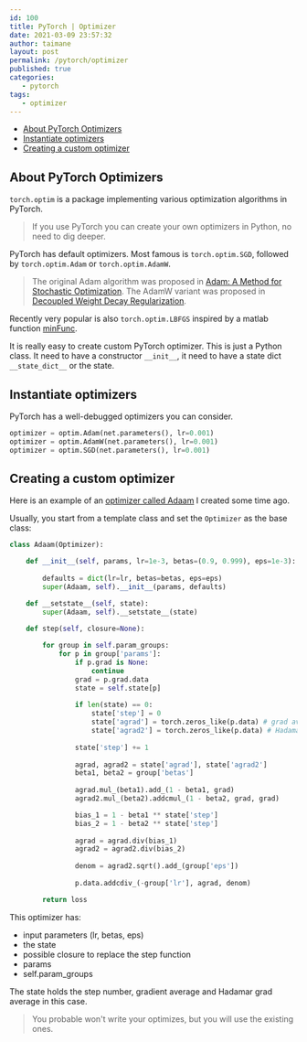 ```yaml
---
id: 100
title: PyTorch | Optimizer
date: 2021-03-09 23:57:32
author: taimane
layout: post
permalink: /pytorch/optimizer
published: true
categories:
   - pytorch
tags:
   - optimizer
---
```

<script type="text/x-mathjax-config">
    MathJax.Hub.Config({
      tex2jax: {
        skipTags: ['script', 'noscript', 'style', 'textarea', 'pre'],
        inlineMath: [['$','$']]
      }
    });
</script>
<script src="https://cdn.mathjax.org/mathjax/latest/MathJax.js?config=TeX-AMS-MML_HTMLorMML" type="text/javascript"></script>

- [About PyTorch Optimizers](#about-pytorch-optimizers)
- [Instantiate optimizers](#instantiate-optimizers)
- [Creating a custom optimizer](#creating-a-custom-optimizer)

## About PyTorch Optimizers

`torch.optim` is a package implementing various optimization algorithms in PyTorch. 

>If you use PyTorch you can create your own optimizers in Python, no need to dig deeper.

PyTorch has default optimizers. Most famous is `torch.optim.SGD`, followed by `torch.optim.Adam` or 
`torch.optim.AdamW`.

>The original Adam algorithm was proposed in [Adam: A Method for Stochastic Optimization](href="https://arxiv.org/abs/1412.6980). The AdamW variant was proposed in [Decoupled Weight Decay Regularization](https://arxiv.org/abs/1711.05101).

Recently very popular is also `torch.optim.LBFGS` inspired by a matlab function [minFunc](https://www.cs.ubc.ca/~schmidtm/Software/minFunc.html).


It is really easy to create custom PyTorch optimizer. This is just a Python class.
It need to have a constructor `__init__`, it need to have a state dict `__state_dict__` or the state.

## Instantiate optimizers

PyTorch has a well-debugged optimizers you can consider.

```python
optimizer = optim.Adam(net.parameters(), lr=0.001)
optimizer = optim.AdamW(net.parameters(), lr=0.001)
optimizer = optim.SGD(net.parameters(), lr=0.001)
```
## Creating a custom optimizer

Here is an example of an [optimizer called Adaam](https://dejanbatanjac.github.io/2019/08/29/Adam-and-Adaam.html) I created some time ago.

Usually, you start from a template class and set the `Optimizer` as the base class:

```python
class Adaam(Optimizer):

    def __init__(self, params, lr=1e-3, betas=(0.9, 0.999), eps=1e-3):
        
        defaults = dict(lr=lr, betas=betas, eps=eps)
        super(Adaam, self).__init__(params, defaults)

    def __setstate__(self, state):
        super(Adaam, self).__setstate__(state)

    def step(self, closure=None):
        
        for group in self.param_groups:
            for p in group['params']:
                if p.grad is None:
                    continue
                grad = p.grad.data
                state = self.state[p] 
                
                if len(state) == 0:
                    state['step'] = 0
                    state['agrad'] = torch.zeros_like(p.data) # grad average
                    state['agrad2'] = torch.zeros_like(p.data) # Hadamar grad average
                    
                state['step'] += 1
                
                agrad, agrad2 = state['agrad'], state['agrad2'] 
                beta1, beta2 = group['betas']
                
                agrad.mul_(beta1).add_(1 - beta1, grad)
                agrad2.mul_(beta2).addcmul_(1 - beta2, grad, grad) 

                bias_1 = 1 - beta1 ** state['step']
                bias_2 = 1 - beta2 ** state['step'] 
                
                agrad = agrad.div(bias_1)
                agrad2 = agrad2.div(bias_2)
                
                denom = agrad2.sqrt().add_(group['eps'])
            
                p.data.addcdiv_(-group['lr'], agrad, denom)

        return loss
```

This optimizer has:

* input parameters (lr, betas, eps)
* the state 
* possible closure to replace the step function
* params
* self.param_groups

The state holds the step number, gradient average and Hadamar grad average in this case.

> You probable won't write your optimizes, but you will use the existing ones.